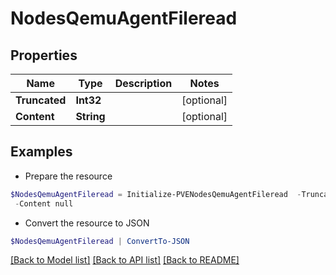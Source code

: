 # NodesQemuAgentFileread
## Properties

Name | Type | Description | Notes
------------ | ------------- | ------------- | -------------
**Truncated** | **Int32** |  | [optional] 
**Content** | **String** |  | [optional] 

## Examples

- Prepare the resource
```powershell
$NodesQemuAgentFileread = Initialize-PVENodesQemuAgentFileread  -Truncated null `
 -Content null
```

- Convert the resource to JSON
```powershell
$NodesQemuAgentFileread | ConvertTo-JSON
```

[[Back to Model list]](../README.md#documentation-for-models) [[Back to API list]](../README.md#documentation-for-api-endpoints) [[Back to README]](../README.md)

